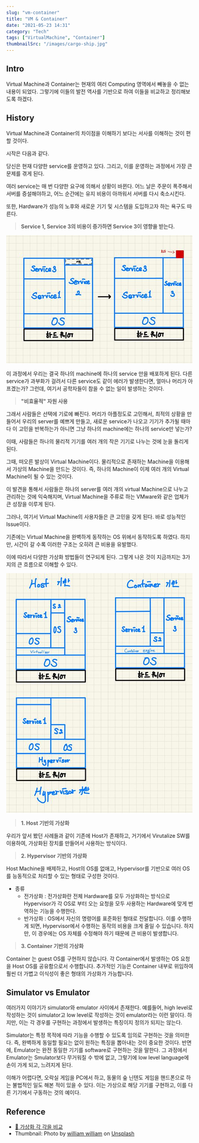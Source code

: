 ```yaml
---
slug: "vm-container"
title: "VM & Container"
date: "2021-05-23 14:31"
category: "Tech"
tags: ["VirtualMachine", "Container"]
thumbnailSrc: "/images/cargo-ship.jpg"
---
```


## Intro

Virtual Machine과 Container는 현재의 여러 Computing 영역에서 빼놓을 수 없는 내용이 되었다. 그렇기에 이들의 발전 역사를 기반으로 하여 이들을 비교하고 정리해보도록 하겠다.

## History

Virtual Machine과 Container의 차이점을 이해하기 보다는 서사를 이해하는 것이 편할 것이다.

시작은 다음과 같다.

당신은 현재 다양한 service를 운영하고 있다. 그리고, 이를 운영하는 과정에서 가장 큰 문제를 겪게 된다.

여러 service는 매 번 다양한 요구에 의해서 상황이 바뀐다. 어느 날은 주문이 폭주해서 서버를 증설해야하고, 어느 순간에는 유지 비용이 아까워서 서버를 다시 축소시킨다.

또한, Hardware가 성능의 노후와 새로운 기기 및 시스템을 도입하고자 하는 욕구도 따른다.

> **Service 1, Service 3의 비용이 증가하면 Service 3이 영향을 받는다.**

![vm-container-1](/images/vm-container-1.jpeg)

이 과정에서 우리는 결국 하나의 machine에 하나의 service 만을 배포하게 된다. 다른 service가 과부화가 걸려서 다른 service도 같이 에러가 발생한다면, 얼마나 머리가 아프겠는가? 그런데, 여기서 공학자들이 참을 수 없는 일이 발생하는 것이다.

> **"비효율적" 자원 사용**

그래서 사람들은 선택에 기로에 빠진다. 머리가 아플정도로 고민해서, 최적의 상황을 만들어서 우리의 server를 예쁘게 만들고, 새로운 service가 나오고 기기가 추가될 때마다 이 고민을 반복하는가 아니면 그냥 하나의 machine에는 하나의 service만 넣는가?

이때, 사람들은 하나의 물리적 기기를 여러 개의 작은 기기로 나누는 것에 눈을 돌리게 된다.

그때, 떠오른 발상이 Virtual Machine이다. 물리적으로 존재하는 Machine을 이용해서 가상의 Machine을 만드는 것이다. 즉, 하나의 Machine이 이제 여러 개의 Virtual Machine이 될 수 있는 것이다.

이 발견을 통해서 사람들은 하나의 server를 여러 개의 virtual Machine으로 나누고 관리하는 것에 익숙해지며, Virtual Machine을 주류로 하는 VMware와 같은 업체가 큰 성장을 이루게 된다.

그러나, 여기서 Virtual Machine의 사용자들은 큰 고민을 갖게 된다. 바로 성능적인 Issue이다.

기존에는 Virtual Machine을 완벽하게 동작하는 OS 위에서 동작하도록 하였다. 하지만, 시간이 갈 수록 이러한 구조는 오히려 큰 비용을 유발했다.

이에 따라서 다양한 가상화 방법들이 연구되게 된다. 그렇게 나온 것이 지금까지는 3가지의 큰 흐름으로 이해할 수 있다.

![vm-container-2](/images/vm-container-2.jpeg)

> **1. Host 기반의 가상화**

우리가 앞서 봤던 사례들과 같이 기존에 Host가 존재하고, 거기에서 Virutalize SW를 이용하여, 가상화된 장치를 만들어서 사용하는 방식이다.

> **2. Hypervisor 기반의 가상화**

Host Machine을 배제하고, Host의 OS를 없애고, Hypervisor를 기반으로 여러 OS를 능동적으로 처리할 수 있는 형태로 구성한 것이다.

- 종류
  - 전가상화 : 전가상화란 전체 Hardware를 모두 가상화하는 방식으로 Hypervisor가 각 OS로 부터 오는 요청을 모두 사용하는 Hardware에 맞게 번역하는 기능을 수행한다.
  - 반가상화 : OS에서 자신의 명령어를 표준화된 형태로 전달합니다. 이를 수행하게 되면, Hypervisor에서 수행하는 동작의 비용을 크게 줄일 수 있습니다. 하지만, 이 경우에는 OS 자체를 수정해야 하기 때문에 큰 비용이 발생합니다.

> **3. Container 기반의 가상화**

Container 는 guest OS를 구현하지 않습니다. 각 Container에서 발생하는 OS 요청을 Host OS를 공유함으로서 수행합니다. 추가적인 기능은 Container 내부로 위임하여 훨씬 더 가볍고 이식성이 좋은 형태의 가상화가 가능합니다.

## Simulator vs Emulator

여러가지 이야기가 simulator와 emulator 사이에서 존재한다. 예를들어, high level로 작성하는 것이 simulator고 low level로 작성하는 것이 emulator라는 이런 말이다. 하지만, 이는 각 경우를 구현하는 과정에서 발생하는 특징이지 정의가 되지는 않는다.

Simulator는 특정 목적에 따라 기능을 수행할 수 있도록 임의로 구현하는 것을 의미한다. 즉, 완벽하게 동일할 필요는 없이 원하는 특징을 뽑아내는 것이 중요한 것이다. 반면에, Emulator는 완전 동일한 기기를 software로 구현하는 것을 말한다. 그 과정에서 Emulator는 Smulator보다 무거워질 수 밖에 없고, 그렇기에 low level language에 손이 가게 되고, 느려지게 된다.

이해가 어렵다면, 오락실 게임을 PC에서 하고, 동물의 숲 닌텐도 게임을 핸드폰으로 하는 불법적인 일도 해본 적이 있을 수 있다. 이는 가상으로 해당 기기를 구현하고, 이를 다른 기기에서 구동하는 것의 예이다.

## Reference

- [🔗 가상화 각 각을 비교](https://tech.cloud.nongshim.co.kr/2018/09/18/%EA%B0%80%EC%83%81%ED%99%94%EC%9D%98-%EC%A2%85%EB%A5%983%EA%B0%80%EC%A7%80/)
- Thumbnail: Photo by [william william](https://unsplash.com/@william07?utm_source=unsplash&utm_medium=referral&utm_content=creditCopyText) on [Unsplash](https://unsplash.com/s/photos/cargo-ship?utm_source=unsplash&utm_medium=referral&utm_content=creditCopyText)
